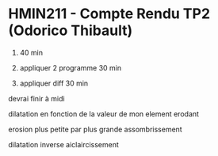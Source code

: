 # HMIN211 - Compte Rendu TP2 (Odorico Thibault)

1) 40 min

2) appliquer 2 programme 30 min

3) appliquer diff 30 min

devrai finir à midi



dilatation en fonction de la valeur de mon element erodant


erosion plus petite par plus grande assombrissement

dilatation inverse aiclaircissement

